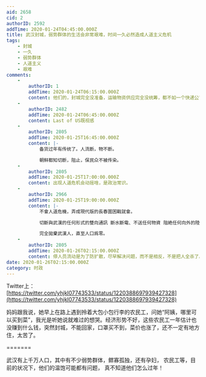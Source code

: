 ```yaml
---
aid: 2658
cid: 2
authorID: 2592
addTime: 2020-01-24T04:45:00.000Z
title: 武汉封城，弱势群体的生活会非常艰难，时间一久必然造成人道主义危机
tags:
    - 封城
    - 一久
    - 弱势群体
    - 人道主义
    - 艰难
comments:
    -
        authorID: 1
        addTime: 2020-01-24T06:15:00.000Z
        content: 他们的，封城完全没准备，运输物资供应完全没统筹，都不如一个快递公司。艹
    -
        authorID: 2482
        addTime: 2020-01-24T06:45:00.000Z
        content: Last of US既视感
    -
        authorID: 2805
        addTime: 2020-01-25T16:45:00.000Z
        content: |-
            备货过年有传统了。人流断，物不断。

            朝鲜都知切断，阻止，保民众不被传染。
    -
        authorID: 2805
        addTime: 2020-01-25T17:00:00.000Z
        content: 出现人道危机会动摇啥，是政治常识。
    -
        authorID: 2966
        addTime: 2020-01-25T19:00:00.000Z
        content: |-
            不會人道危機，弄成現代版的長春圍困戰就會。

            切斷與武漢的任何形式的雙向通訊 斷水斷電、不送任何物資 阻絶任何向外的陸路或水路 嘗試逃離的人格殺勿論並殺全家

            完全拋棄武漢人，直至人口爲零。
    -
        authorID: 2805
        addTime: 2020-01-26T02:15:00.000Z
        content: 停人员流动是为了防扩散，尽早解决问题，而不是相反，不是把人全杀了。脑子正常点好么？
date: 2020-01-26T02:15:00.000Z
category: 时政
---
```


Twitter上： [https://twitter.com/yhjkl07743533/status/1220388697939427328](https://twitter.com/yhjkl07743533/status/1220388697939427328)

妈妈跟我说，她早上在路上遇到拎着大包小包行李的农民工，问她“阿姨，哪里可以买到菜”，我光是听她说就难过的想哭。经济形势不好，这些农民工一年估计也没赚到什么钱，突然封城，不能回家，口罩买不到，菜价也涨了，还不一定有地方住，太苦了。

\=======

武汉有上千万人口，其中有不少弱势群体，鳏寡孤独，还有孕妇， 农民工等，目前的状况下，他们的温饱可能都有问题， 真不知道他们怎么过年！
